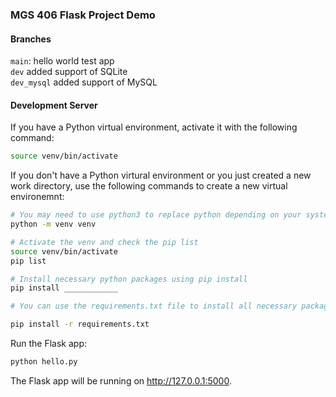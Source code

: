 ### MGS 406 Flask Project Demo 

#### Branches 

`main`: hello world test app  
`dev` added support of SQLite  
`dev_mysql` added support of MySQL  

#### Development Server
If you have a Python virtual environment, activate it with the following command:

```bash
source venv/bin/activate
```

If you don't have a Python virtural environment or you just created a new work directory, use the following commands to create a new virtual environemnt:  

```bash
# You may need to use python3 to replace python depending on your system settings 
python -m venv venv 

# Activate the venv and check the pip list  
source venv/bin/activate  
pip list  

# Install necessary python packages using pip install  
pip install ____________  

# You can use the requirements.txt file to install all necessary packages for this example project  

pip install -r requirements.txt  
```


Run the Flask app:
```bash
python hello.py
```

The Flask app will be running on http://127.0.0.1:5000.
